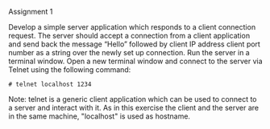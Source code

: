 Assignment 1

Develop a simple server application which responds to a client connection request. The server should accept a connection from a client application and send back the message  “Hello” followed by client IP address client port number as a string over the newly set up connection. Run the server in a terminal window. Open a new terminal window and connect to the server via Telnet using the following command:
    
    # telnet localhost 1234

Note:
telnet is a generic client application which can be used to connect to a server and interact with it. As in this exercise the client and the server are in the same machine,  "localhost" is used as hostname.
